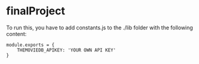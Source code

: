 # finalProject

To run this, you have to add constants.js to the ./lib folder with the following content:

```
module.exports = {
	THEMOVIEDB_APIKEY: 'YOUR OWN API KEY'
}
```
